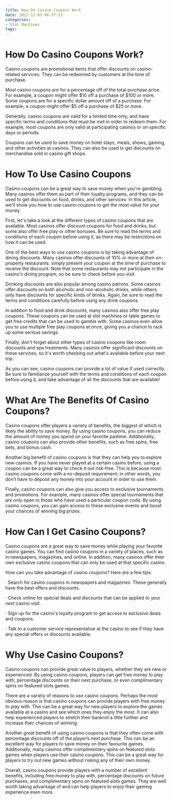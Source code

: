 ```yaml
---
title: How Do Casino Coupons Work
date: 2022-11-03 06:37:22
categories:
- Slot Machines
tags:
---
```



#  How Do Casino Coupons Work?

Casino coupons are promotional items that offer discounts on casino-related services. They can be redeemed by customers at the time of purchase.

Most casino coupons are for a percentage off of the total purchase price. For example, a coupon might offer $10 off a purchase of $100 or more. Some coupons are for a specific dollar amount off of a purchase. For example, a coupon might offer $5 off a purchase of $25 or more.

Generally, casino coupons are valid for a limited time only, and have specific terms and conditions that must be met in order to redeem them. For example, most coupons are only valid at participating casinos or on specific days or periods.

Coupons can be used to save money on hotel stays, meals, shows, gaming, and other activities at casinos. They can also be used to get discounts on merchandise sold in casino gift shops.

#  How To Use Casino Coupons

Casino coupons can be a great way to save money when you're gambling. Many casinos offer them as part of their loyalty programs, and they can be used to get discounts on food, drinks, and other services. In this article, we'll show you how to use casino coupons to get the most value for your money.

First, let's take a look at the different types of casino coupons that are available. Most casinos offer discount coupons for food and drinks, but some also offer free play or other bonuses. Be sure to read the terms and conditions of each coupon before using it, as there may be restrictions on how it can be used.

One of the best ways to use casino coupons is by taking advantage of dining discounts. Many casinos offer discounts of 10% or more at their on-property restaurants. simply present your coupon at the time of purchase to receive the discount. Note that some restaurants may not participate in the casino's dining program, so be sure to check before you visit.

Drinking discounts are also popular among casino patrons. Some casinos offer discounts on both alcoholic and non-alcoholic drinks, while others only have discounts for specific kinds of drinks. Again, be sure to read the terms and conditions carefully before using any drink coupons.

In addition to food and drink discounts, many casinos also offer free play coupons. These coupons can be used at slot machines or table games to get free credits that can be used to gamble with. Some casinos even allow you to use multiple free play coupons at once, giving you a chance to rack up some serious savings.

Finally, don't forget about other types of casino coupons like room discounts and spa treatments. Many casinos offer significant discounts on these services, so it's worth checking out what's available before your next trip.

As you can see, casino coupons can provide a lot of value if used correctly. Be sure to familiarize yourself with the terms and conditions of each coupon before using it, and take advantage of all the discounts that are available!

#  What Are The Benefits Of Casino Coupons?

Casino coupons offer players a variety of benefits, the biggest of which is likely the ability to save money. By using casino coupons, you can reduce the amount of money you spend on your favorite pastime. Additionally, casino coupons can also provide other benefits, such as free spins, free bets, and bonus cash.

Another big benefit of casino coupons is that they can help you to explore new casinos. If you have never played at a certain casino before, using a coupon can be a great way to check it out risk-free. This is because most casino coupons come with a no-deposit requirement; in other words, you don’t have to deposit any money into your account in order to use them.

Finally, casino coupons can also give you access to exclusive tournaments and promotions. For example, many casinos offer special tournaments that are only open to those who have used a particular coupon code. By using casino coupons, you can gain access to these exclusive events and boost your chances of winning big prizes.

#  How Can I Get Casino Coupons?

Casino coupons are a great way to save money while playing your favorite casino games. You can find casino coupons in a variety of places, such as in newspapers, magazines, and online. In addition, many casinos offer their own exclusive casino coupons that can only be used at that specific casino.

How can you take advantage of casino coupons? Here are a few tips:

· Search for casino coupons in newspapers and magazines. These generally have the best offers and discounts.

· Check online for special deals and discounts that can be applied to your next casino visit.

· Sign up for the casino's loyalty program to get access to exclusive deals and coupons.

· Talk to a customer service representative at the casino to see if they have any special offers or discounts available.

#  Why Use Casino Coupons?

Casino coupons can provide great value to players, whether they are new or experienced. By using casino coupons, players can get free money to play with, percentage discounts on their next purchase, or even complimentary spins on featured slots games.

There are a variety of reasons to use casino coupons. Perhaps the most obvious reason is that casino coupons can provide players with free money to play with. This can be a great way for new players to explore the games available at a casino and see which ones they enjoy the most. It can also help experienced players to stretch their bankroll a little further and increase their chances of winning.

Another great benefit of using casino coupons is that they often come with percentage discounts off of the player’s next purchase. This can be an excellent way for players to save money on their favourite games. Additionally, many casinos offer complimentary spins on featured slots games when players use their casino coupons. This can be a great way for players to try out new games without risking any of their own money.

Overall, casino coupons provide players with a number of excellent benefits, including free money to play with, percentage discounts on future purchases, and complimentary spins on featured slots games. They are well worth taking advantage of and can help players to enjoy their gaming experience even more.